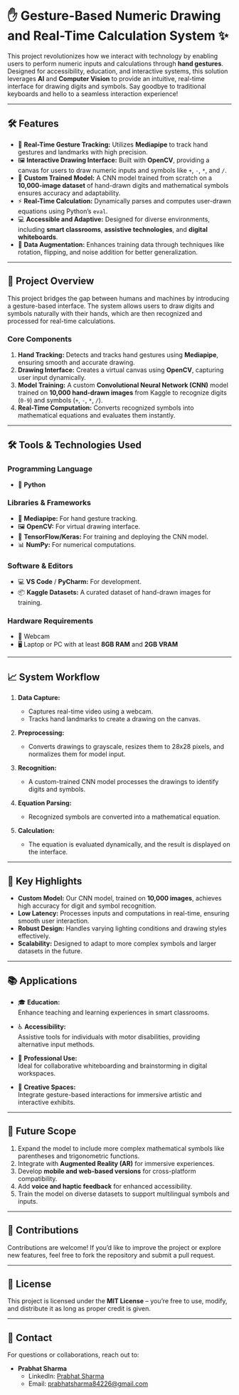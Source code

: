 # ✋ **Gesture-Based Numeric Drawing and Real-Time Calculation System** ✨

This project revolutionizes how we interact with technology by enabling users to perform numeric inputs and calculations through **hand gestures**. Designed for accessibility, education, and interactive systems, this solution leverages **AI** and **Computer Vision** to provide an intuitive, real-time interface for drawing digits and symbols. Say goodbye to traditional keyboards and hello to a seamless interaction experience!

---

## 🛠️ **Features**

- 🎥 **Real-Time Gesture Tracking:** Utilizes **Mediapipe** to track hand gestures and landmarks with high precision.  
- 🖼️ **Interactive Drawing Interface:** Built with **OpenCV**, providing a canvas for users to draw numeric inputs and symbols like `+`, `-`, `*`, and `/`.  
- 🧠 **Custom Trained Model:** A CNN model trained from scratch on a **10,000-image dataset** of hand-drawn digits and mathematical symbols ensures accuracy and adaptability.  
- ⚡ **Real-Time Calculation:** Dynamically parses and computes user-drawn equations using Python’s `eval`.  
- 💻 **Accessible and Adaptive:** Designed for diverse environments, including **smart classrooms**, **assistive technologies**, and **digital whiteboards**.  
- 🔄 **Data Augmentation:** Enhances training data through techniques like rotation, flipping, and noise addition for better generalization.  

---

## 📂 **Project Overview**

This project bridges the gap between humans and machines by introducing a gesture-based interface. The system allows users to draw digits and symbols naturally with their hands, which are then recognized and processed for real-time calculations.  

### **Core Components**  
1. **Hand Tracking:** Detects and tracks hand gestures using **Mediapipe**, ensuring smooth and accurate drawing.  
2. **Drawing Interface:** Creates a virtual canvas using **OpenCV**, capturing user input dynamically.  
3. **Model Training:** A custom **Convolutional Neural Network (CNN)** model trained on **10,000 hand-drawn images** from Kaggle to recognize digits (`0-9`) and symbols (`+`, `-`, `*`, `/`).  
4. **Real-Time Computation:** Converts recognized symbols into mathematical equations and evaluates them instantly.  

---

## 🛠️ **Tools & Technologies Used**

### **Programming Language**  
- 🐍 **Python**  

### **Libraries & Frameworks**  
- 📸 **Mediapipe:** For hand gesture tracking.  
- 🖼️ **OpenCV:** For virtual drawing interface.  
- 🧠 **TensorFlow/Keras:** For training and deploying the CNN model.  
- 📊 **NumPy:** For numerical computations.  

### **Software & Editors**  
- 💻 **VS Code** / **PyCharm:** For development.  
- 📦 **Kaggle Datasets:** A curated dataset of hand-drawn images for training.  

### **Hardware Requirements**  
- 🎥 Webcam  
- 🖥️ Laptop or PC with at least **8GB RAM** and **2GB VRAM**  

---

## 📈 **System Workflow**

1. **Data Capture:**  
   - Captures real-time video using a webcam.  
   - Tracks hand landmarks to create a drawing on the canvas.  

2. **Preprocessing:**  
   - Converts drawings to grayscale, resizes them to 28x28 pixels, and normalizes them for model input.  

3. **Recognition:**  
   - A custom-trained CNN model processes the drawings to identify digits and symbols.  

4. **Equation Parsing:**  
   - Recognized symbols are converted into a mathematical equation.  

5. **Calculation:**  
   - The equation is evaluated dynamically, and the result is displayed on the interface.  

---

## 🔑 **Key Highlights**

- **Custom Model:** Our CNN model, trained on **10,000 images**, achieves high accuracy for digit and symbol recognition.  
- **Low Latency:** Processes inputs and computations in real-time, ensuring smooth user interaction.  
- **Robust Design:** Handles varying lighting conditions and drawing styles effectively.  
- **Scalability:** Designed to adapt to more complex symbols and larger datasets in the future.  

---

## 📚 **Applications**

- 🎓 **Education:**  
  Enhance teaching and learning experiences in smart classrooms.  

- ♿ **Accessibility:**  
  Assistive tools for individuals with motor disabilities, providing alternative input methods.  

- 💼 **Professional Use:**  
  Ideal for collaborative whiteboarding and brainstorming in digital workspaces.  

- 🎨 **Creative Spaces:**  
  Integrate gesture-based interactions for immersive artistic and interactive exhibits.  

---

## 🚀 **Future Scope**

1. Expand the model to include more complex mathematical symbols like parentheses and trigonometric functions.  
2. Integrate with **Augmented Reality (AR)** for immersive experiences.  
3. Develop **mobile and web-based versions** for cross-platform compatibility.  
4. Add **voice and haptic feedback** for enhanced accessibility.  
5. Train the model on diverse datasets to support multilingual symbols and inputs.  

---

## 🤝 **Contributions**

Contributions are welcome! If you’d like to improve the project or explore new features, feel free to fork the repository and submit a pull request.  

---

## 📜 **License**

This project is licensed under the **MIT License** – you’re free to use, modify, and distribute it as long as proper credit is given.  

---

## 📨 **Contact**

For questions or collaborations, reach out to:  
- **Prabhat Sharma**  
  - LinkedIn: [Prabhat Sharma](https://www.linkedin.com/in/prabhat-kumar-1260a5259)  
  - Email: [prabhatsharma84226@gmail.com](mailto:prabhatsharma84226@gmail.com)  
